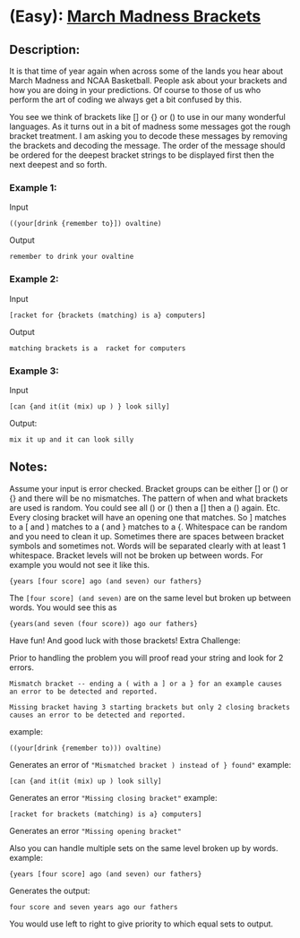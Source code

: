 # (Easy): [March Madness Brackets](https://www.reddit.com/r/dailyprogrammer/comments/217klv/4242014_challenge_154_easy_march_madness_brackets/)

## Description:

It is that time of year again when across some of the lands you hear about March Madness and NCAA Basketball. People ask about your brackets and how you are doing in your predictions. Of course to those of us who perform the art of coding we always get a bit confused by this.

You see we think of brackets like [] or {} or () to use in our many wonderful languages. As it turns out in a bit of madness some messages got the rough bracket treatment. I am asking you to decode these messages by removing the brackets and decoding the message. The order of the message should be ordered for the deepest bracket strings to be displayed first then the next deepest and so forth.

### Example 1:
Input

```((your[drink {remember to}]) ovaltine)```

Output

```remember to drink your ovaltine```

### Example 2:
Input

```[racket for {brackets (matching) is a} computers]```

Output

```matching brackets is a  racket for computers```

### Example 3:

Input

```[can {and it(it (mix) up ) } look silly]```

Output:

```mix it up and it can look silly```

## Notes:

Assume your input is error checked.
Bracket groups can be either [] or () or {} and there will be no mismatches.
The pattern of when and what brackets are used is random. You could see all () or () then a [] then a () again. Etc.
Every closing bracket will have an opening one that matches. So ] matches to a [ and ) matches to a ( and } matches to a {.
Whitespace can be random and you need to clean it up. Sometimes there are spaces between bracket symbols and sometimes not. Words will be separated clearly with at least 1 whitespace.
Bracket levels will not be broken up between words. For example you would not see it like this.

```{years [four score] ago (and seven) our fathers}```

The ``[four score] (and seven)`` are on the same level but broken up between words. You would see this as

```{years(and seven (four score)) ago our fathers}```

Have fun! And good luck with those brackets!
Extra Challenge:

Prior to handling the problem you will proof read your string and look for 2 errors.

    Mismatch bracket -- ending a ( with a ] or a } for an example causes an error to be detected and reported.

    Missing bracket having 3 starting brackets but only 2 closing brackets causes an error to be detected and reported.

example:

```((your[drink {remember to))) ovaltine)```

Generates an error of ```"Mismatched bracket ) instead of } found"```
example:

```[can {and it(it (mix) up ) look silly]```

Generates an error ```"Missing closing bracket"```
example:

```[racket for brackets (matching) is a} computers]```

Generates an error ```"Missing opening bracket"```

Also you can handle multiple sets on the same level broken up by words.
example:

```{years [four score] ago (and seven) our fathers}```

Generates the output:

```four score and seven years ago our fathers```

You would use left to right to give priority to which equal sets to output.